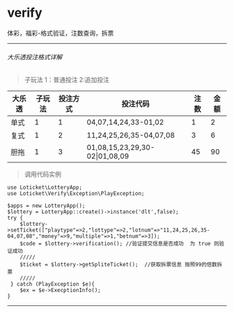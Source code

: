 # verify

体彩，福彩-格式验证，注数查询，拆票



---
###### 大乐透投注格式详解
>子玩法 1：普通投注   2:追加投注

大乐透 | 子玩法 | 投注方式 | 投注代码 | 注数 | 金额
---|---|---|---|---|---
单式 | 1 | 1 | 04,07,14,24,33-01,02     |  1 | 2
复式 | 1 | 2 | 11,24,25,26,35-04,07,08  |  3 | 6
胆拖 | 1 | 3 | 01,08,15,23,29,30-02\|01,08,09 |45| 90



> 调用代码实例

```
use Loticket\LotteryApp;
use Loticket\Verify\Exception\PlayException;

$apps = new LotteryApp();
$lottery = LotteryApp::create()->instance('dlt',false);
try {
    $lottery->setTicket(["playtype"=>2,"lottype"=>2,"lotnum"=>"11,24,25,26,35-04,07,08","money"=>9,"multiple"=>1,"betnum"=>3]);
    $code = $lottery->verification(); //验证提交信息是否成功  为 true 则验证成功
    /////
    $ticket = $lottery->getSpliteTicket();  //获取拆票信息 按照99的倍数拆票
    /////
 } catch (PlayException $e){
    $ex = $e->ExecptionInfo();
} 
```
------
